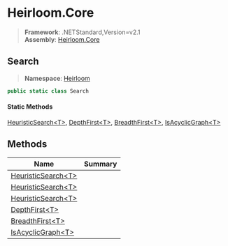 # Heirloom.Core

> **Framework**: .NETStandard,Version=v2.1  
> **Assembly**: [Heirloom.Core][0]  

## Search

> **Namespace**: [Heirloom][0]  

```cs
public static class Search
```

#### Static Methods

[HeuristicSearch\<T>][1], [DepthFirst\<T>][2], [BreadthFirst\<T>][3], [IsAcyclicGraph\<T>][4]

## Methods

| Name                     | Summary |
|--------------------------|---------|
| [HeuristicSearch\<T>][1] |         |
| [HeuristicSearch\<T>][1] |         |
| [HeuristicSearch\<T>][1] |         |
| [DepthFirst\<T>][2]      |         |
| [BreadthFirst\<T>][3]    |         |
| [IsAcyclicGraph\<T>][4]  |         |

[0]: ../../Heirloom.Core.md
[1]: Search/HeuristicSearch[T].md
[2]: Search/DepthFirst[T].md
[3]: Search/BreadthFirst[T].md
[4]: Search/IsAcyclicGraph[T].md
